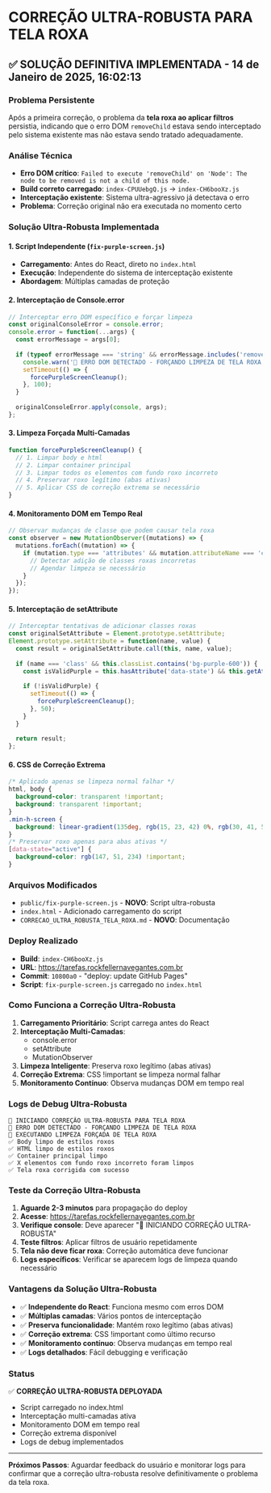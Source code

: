 # CORREÇÃO ULTRA-ROBUSTA PARA TELA ROXA

## ✅ SOLUÇÃO DEFINITIVA IMPLEMENTADA - 14 de Janeiro de 2025, 16:02:13

### Problema Persistente
Após a primeira correção, o problema da **tela roxa ao aplicar filtros** persistia, indicando que o erro DOM `removeChild` estava sendo interceptado pelo sistema existente mas não estava sendo tratado adequadamente.

### Análise Técnica
- **Erro DOM crítico**: `Failed to execute 'removeChild' on 'Node': The node to be removed is not a child of this node.`
- **Build correto carregado**: `index-CPUUebgQ.js` → `index-CH6booXz.js`
- **Interceptação existente**: Sistema ultra-agressivo já detectava o erro
- **Problema**: Correção original não era executada no momento certo

### Solução Ultra-Robusta Implementada

#### 1. Script Independente (`fix-purple-screen.js`)
- **Carregamento**: Antes do React, direto no `index.html`
- **Execução**: Independente do sistema de interceptação existente
- **Abordagem**: Múltiplas camadas de proteção

#### 2. Interceptação de Console.error
```javascript
// Interceptar erro DOM específico e forçar limpeza
const originalConsoleError = console.error;
console.error = function(...args) {
  const errorMessage = args[0];
  
  if (typeof errorMessage === 'string' && errorMessage.includes('removeChild')) {
    console.warn('🔧 ERRO DOM DETECTADO - FORÇANDO LIMPEZA DE TELA ROXA');
    setTimeout(() => {
      forcePurpleScreenCleanup();
    }, 100);
  }
  
  originalConsoleError.apply(console, args);
};
```

#### 3. Limpeza Forçada Multi-Camadas
```javascript
function forcePurpleScreenCleanup() {
  // 1. Limpar body e html
  // 2. Limpar container principal
  // 3. Limpar todos os elementos com fundo roxo incorreto
  // 4. Preservar roxo legítimo (abas ativas)
  // 5. Aplicar CSS de correção extrema se necessário
}
```

#### 4. Monitoramento DOM em Tempo Real
```javascript
// Observar mudanças de classe que podem causar tela roxa
const observer = new MutationObserver((mutations) => {
  mutations.forEach((mutation) => {
    if (mutation.type === 'attributes' && mutation.attributeName === 'class') {
      // Detectar adição de classes roxas incorretas
      // Agendar limpeza se necessário
    }
  });
});
```

#### 5. Interceptação de setAttribute
```javascript
// Interceptar tentativas de adicionar classes roxas
const originalSetAttribute = Element.prototype.setAttribute;
Element.prototype.setAttribute = function(name, value) {
  const result = originalSetAttribute.call(this, name, value);
  
  if (name === 'class' && this.classList.contains('bg-purple-600')) {
    const isValidPurple = this.hasAttribute('data-state') && this.getAttribute('data-state') === 'active';
    
    if (!isValidPurple) {
      setTimeout(() => {
        forcePurpleScreenCleanup();
      }, 50);
    }
  }
  
  return result;
};
```

#### 6. CSS de Correção Extrema
```css
/* Aplicado apenas se limpeza normal falhar */
html, body {
  background-color: transparent !important;
  background: transparent !important;
}
.min-h-screen {
  background: linear-gradient(135deg, rgb(15, 23, 42) 0%, rgb(30, 41, 59) 50%, rgb(15, 23, 42) 100%) !important;
}
/* Preservar roxo apenas para abas ativas */
[data-state="active"] {
  background-color: rgb(147, 51, 234) !important;
}
```

### Arquivos Modificados
- `public/fix-purple-screen.js` - **NOVO**: Script ultra-robusta
- `index.html` - Adicionado carregamento do script
- `CORRECAO_ULTRA_ROBUSTA_TELA_ROXA.md` - **NOVO**: Documentação

### Deploy Realizado
- **Build**: `index-CH6booXz.js`
- **URL**: https://tarefas.rockfellernavegantes.com.br
- **Commit**: `10800a0` - "deploy: update GitHub Pages"
- **Script**: `fix-purple-screen.js` carregado no `index.html`

### Como Funciona a Correção Ultra-Robusta

1. **Carregamento Prioritário**: Script carrega antes do React
2. **Interceptação Multi-Camadas**: 
   - console.error
   - setAttribute
   - MutationObserver
3. **Limpeza Inteligente**: Preserva roxo legítimo (abas ativas)
4. **Correção Extrema**: CSS !important se limpeza normal falhar
5. **Monitoramento Contínuo**: Observa mudanças DOM em tempo real

### Logs de Debug Ultra-Robusta
```
🔧 INICIANDO CORREÇÃO ULTRA-ROBUSTA PARA TELA ROXA
🔧 ERRO DOM DETECTADO - FORÇANDO LIMPEZA DE TELA ROXA
🧹 EXECUTANDO LIMPEZA FORÇADA DE TELA ROXA
✅ Body limpo de estilos roxos
✅ HTML limpo de estilos roxos
✅ Container principal limpo
✅ X elementos com fundo roxo incorreto foram limpos
✅ Tela roxa corrigida com sucesso
```

### Teste da Correção Ultra-Robusta
1. **Aguarde 2-3 minutos** para propagação do deploy
2. **Acesse**: https://tarefas.rockfellernavegantes.com.br
3. **Verifique console**: Deve aparecer "🔧 INICIANDO CORREÇÃO ULTRA-ROBUSTA"
4. **Teste filtros**: Aplicar filtros de usuário repetidamente
5. **Tela não deve ficar roxa**: Correção automática deve funcionar
6. **Logs específicos**: Verificar se aparecem logs de limpeza quando necessário

### Vantagens da Solução Ultra-Robusta
- ✅ **Independente do React**: Funciona mesmo com erros DOM
- ✅ **Múltiplas camadas**: Vários pontos de interceptação
- ✅ **Preserva funcionalidade**: Mantém roxo legítimo (abas ativas)
- ✅ **Correção extrema**: CSS !important como último recurso
- ✅ **Monitoramento contínuo**: Observa mudanças em tempo real
- ✅ **Logs detalhados**: Fácil debugging e verificação

### Status
✅ **CORREÇÃO ULTRA-ROBUSTA DEPLOYADA**
- Script carregado no index.html
- Interceptação multi-camadas ativa
- Monitoramento DOM em tempo real
- Correção extrema disponível
- Logs de debug implementados

---
**Próximos Passos**: Aguardar feedback do usuário e monitorar logs para confirmar que a correção ultra-robusta resolve definitivamente o problema da tela roxa. 